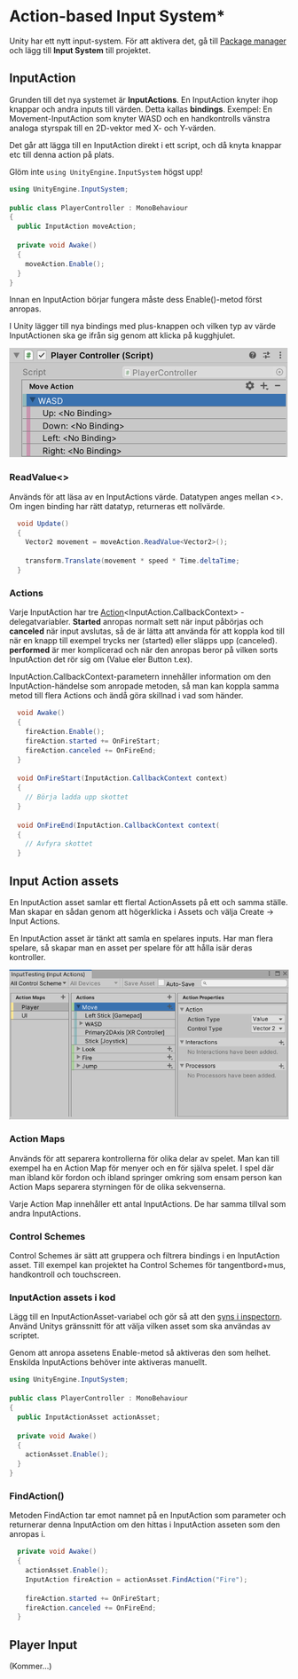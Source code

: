 # Action-based Input System\*

Unity har ett nytt input-system. För att aktivera det, gå till [Package manager](../../andra-funktioner/package-manager.md) och lägg till **Input System** till projektet.

## InputAction

Grunden till det nya systemet är **InputActions**. En InputAction knyter ihop knappar och andra inputs till värden. Detta kallas **bindings**. Exempel: En Movement-InputAction som knyter WASD och en handkontrolls vänstra analoga styrspak till en 2D-vektor med X- och Y-värden.

Det går att lägga till en InputAction direkt i ett script, och då knyta knappar etc till denna action på plats.

Glöm inte `using UnityEngine.InputSystem` högst upp!

```csharp
using UnityEngine.InputSystem;

public class PlayerController : MonoBehaviour
{
  public InputAction moveAction;
  
  private void Awake()
  {
    moveAction.Enable();
  }
}
```

Innan en InputAction börjar fungera måste dess Enable()-metod först anropas.

I Unity lägger till nya bindings med plus-knappen och vilken typ av värde InputActionen ska ge ifrån sig genom att klicka på kugghjulet.

![En InputAction med en Up/Down/Left/right composite-binding som döpts till WASD](<../../.gitbook/assets/image (2).png>)

### ReadValue<>

Används för att läsa av en InputActions värde. Datatypen anges mellan <>. Om ingen binding har rätt datatyp, returneras ett nollvärde.

```csharp
  void Update()
  {
    Vector2 movement = moveAction.ReadValue<Vector2>();
    
    transform.Translate(movement * speed * Time.deltaTime;
  }
```

### Actions

Varje InputAction har tre [Action](https://krank23.gitbook.io/csharp-ref/grundlaeggande/delegates#h.p\_qt3arehin8yt)\<InputAction.CallbackContext> -delegatvariabler. **Started** anropas normalt sett när input påbörjas och **canceled** när input avslutas, så de är lätta att använda för att koppla kod till när en knapp till exempel trycks ner (started) eller släpps upp (canceled). **performed** är mer komplicerad och när den anropas beror på vilken sorts InputAction det rör sig om (Value eler Button t.ex).

InputAction.CallbackContext-parametern innehåller information om den InputAction-händelse som anropade metoden, så man kan koppla samma metod till flera Actions och ändå göra skillnad i vad som händer.

```csharp
  void Awake()
  {
    fireAction.Enable();
    fireAction.started += OnFireStart;
    fireAction.canceled += OnFireEnd;
  }
  
  void OnFireStart(InputAction.CallbackContext context)
  {
    // Börja ladda upp skottet
  }
  
  void OnFireEnd(InputAction.CallbackContext context(
  {
    // Avfyra skottet
  }
```

## Input Action assets

En InputAction asset samlar ett flertal ActionAssets på ett och samma ställe. Man skapar en sådan genom att högerklicka i Assets och välja Create -> Input Actions.

En InputAction asset är tänkt att samla en spelares inputs. Har man flera spelare, så skapar man en asset per spelare för att hålla isär deras kontroller.

![](<../../.gitbook/assets/image (19) (1).png>)

### Action Maps

Används för att separera kontrollerna för olika delar av spelet. Man kan till exempel ha en Action Map för menyer och en för själva spelet. I spel där man ibland kör fordon och ibland springer omkring som ensam person kan Action Maps separera styrningen för de olika sekvenserna.

Varje Action Map innehåller ett antal InputActions. De har samma tillval som andra InputActions.

### Control Schemes

Control Schemes är sätt att gruppera och filtrera bindings i en InputAction asset. Till exempel kan projektet ha Control Schemes för tangentbord+mus, handkontroll och touchscreen.

### InputAction assets i kod

Lägg till en InputActionAsset-variabel och gör så att den [syns i inspectorn](../../datatyper-och-synlighet.md#synlighet). Använd Unitys gränssnitt för att välja vilken asset som ska användas av scriptet.

Genom att anropa assetens Enable-metod så aktiveras den som helhet. Enskilda InputActions behöver inte aktiveras manuellt.

```csharp
using UnityEngine.InputSystem;

public class PlayerController : MonoBehaviour
{
  public InputActionAsset actionAsset;
  
  private void Awake()
  {
    actionAsset.Enable();
  }
}
```

### FindAction()

Metoden FindAction tar emot namnet på en InputAction som parameter och returnerar denna InputAction om den hittas i InputAction asseten som den anropas i.

```csharp
  private void Awake()
  {
    actionAsset.Enable();
    InputAction fireAction = actionAsset.FindAction("Fire");
    
    fireAction.started += OnFireStart;
    fireAction.canceled += OnFireEnd;
  }
```

## Player Input

(Kommer…)
